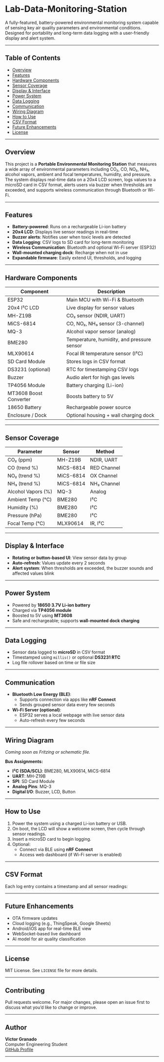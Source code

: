 # Lab-Data-Monitoring-Station
A fully-featured, battery-powered environmental monitoring system capable of sensing key air quality parameters and environmental conditions. Designed for portability and long-term data logging with a user-friendly display and alert system.

---

## Table of Contents
- [Overview](#overview)
- [Features](#features)
- [Hardware Components](#hardware-components)
- [Sensor Coverage](#sensor-coverage)
- [Display & Interface](#display--interface)
- [Power System](#power-system)
- [Data Logging](#data-logging)
- [Communication](#communication)
- [Wiring Diagram](#wiring-diagram)
- [How to Use](#how-to-use)
- [CSV Format](#csv-format)
- [Future Enhancements](#future-enhancements)
- [License](#license)

---

## Overview

This project is a **Portable Environmental Monitoring Station** that measures a wide array of environmental parameters including CO₂, CO, NO₂, NH₃, alcohol vapors, ambient and focal temperatures, humidity, and pressure. The system displays real-time data on a 20x4 LCD screen, logs values to a microSD card in CSV format, alerts users via buzzer when thresholds are exceeded, and supports wireless communication through Bluetooth or Wi-Fi.

---

## Features

- **Battery-powered**: Runs on a rechargeable Li-ion battery
- **20x4 LCD**: Displays live sensor readings in real-time
- **Buzzer alerts**: Notifies user when toxic levels are detected
- **Data Logging**: CSV logs to SD card for long-term monitoring
- **Wireless Communication**: Bluetooth and optional Wi-Fi server (ESP32)
- **Wall-mounted charging dock**: Recharge when not in use
- **Expandable firmware**: Easily extend UI, thresholds, and logging

---

## Hardware Components

| Component               | Description                                       |
|------------------------|---------------------------------------------------|
| ESP32                  | Main MCU with Wi-Fi & Bluetooth                   |
| 20x4 I²C LCD           | Live display for sensor values                    |
| MH-Z19B                | CO₂ sensor (NDIR, UART)                          |
| MiCS-6814              | CO, NO₂, NH₃ sensor (3-channel)                   |
| MQ-3                   | Alcohol vapor sensor (analog)                     |
| BME280                 | Temperature, humidity, and pressure sensor        |
| MLX90614               | Focal IR temperature sensor (I²C)                 |
| SD Card Module         | Stores logs in CSV format                         |
| DS3231 (optional)      | RTC for timestamping CSV logs                     |
| Buzzer                 | Audio alert for high gas levels                   |
| TP4056 Module          | Battery charging (Li-ion)                         |
| MT3608 Boost Converter | Boosts battery to 5V                              |
| 18650 Battery          | Rechargeable power source                         |
| Enclosure / Dock       | Optional housing + wall charging dock             |

---

## Sensor Coverage

| Parameter               | Sensor      | Method        |
|------------------------|-------------|---------------|
| CO₂ (ppm)              | MH-Z19B     | NDIR, UART    |
| CO (trend %)           | MiCS-6814   | RED Channel   |
| NO₂ (trend %)          | MiCS-6814   | OX Channel    |
| NH₃ (trend %)          | MiCS-6814   | NH₃ Channel   |
| Alcohol Vapors (%)     | MQ-3        | Analog        |
| Ambient Temp (°C)      | BME280      | I²C           |
| Humidity (%)           | BME280      | I²C           |
| Pressure (hPa)         | BME280      | I²C           |
| Focal Temp (°C)        | MLX90614    | IR, I²C       |

---

## Display & Interface

- **Rotating or button-based UI**: View sensor data by group
- **Auto-refresh**: Values update every 2 seconds
- **Alert system**: When thresholds are exceeded, the buzzer sounds and affected values blink

---

## Power System

- Powered by **18650 3.7V Li-ion battery**
- Charged via **TP4056 module**
- Boosted to 5V using **MT3608**
- Safe and rechargeable; supports **wall-mounted dock charging**

---

## Data Logging

- Sensor data logged to **microSD** in CSV format
- Timestamped using `millis()` or optional **DS3231 RTC**
- Log file rollover based on time or file size

---

## Communication

- **Bluetooth Low Energy (BLE)**:
  - Supports connection via apps like **nRF Connect**
  - Sends grouped sensor data every few seconds
- **Wi-Fi Server (optional)**:
  - ESP32 serves a local webpage with live sensor data
  - Auto-refresh every few seconds

---

## Wiring Diagram

*Coming soon as Fritzing or schematic file.*

**Bus Assignments:**
- **I²C (SDA/SCL)**: BME280, MLX90614, MiCS-6814
- **UART**: MH-Z19B
- **SPI**: SD Card Module
- **Analog Pins**: MQ-3
- **Digital I/O**: Buzzer, LCD, Button

---

## How to Use

1. Power the system using a charged Li-ion battery or USB.
2. On boot, the LCD will show a welcome screen, then cycle through sensor readings.
3. Insert a microSD card to begin logging.
4. Optional:
   - Connect via BLE using **nRF Connect**
   - Access web dashboard (if Wi-Fi server is enabled)

---

## CSV Format

Each log entry contains a timestamp and all sensor readings:



---

## Future Enhancements

- OTA firmware updates
- Cloud logging (e.g., ThingSpeak, Google Sheets)
- Android/iOS app for real-time BLE view
- WebSocket-based live dashboard
- AI model for air quality classification

---

## License

MIT License. See `LICENSE` file for more details.

---

## Contributing

Pull requests welcome. For major changes, please open an issue first to discuss what you’d like to change or improve.

---

## Author

**Victor Granado**  
Computer Engineering Student  
[GitHub Profile](https://github.com/yourusername)

---
